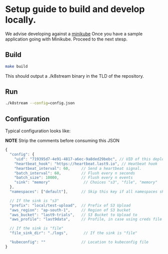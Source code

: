 # Setup guide to build and develop locally.

We advise developing against a [minikube](https://kubernetes.io/docs/tutorials/hello-minikube/)
Once you have a sample application going with Minikube. Proceed to the next stesp.

## Build

```bash
make build
```
This should output a ./k8stream binary in the TLD of the repository.

## Run

```bash
./k8stream --config=config.json
```

## Configuration

Typical configuration looks like:

**NOTE** Strip the comments before consuming this JSON

```javascript
{
  "config": {
    "uid": "719395d7-4e91-4817-a6ec-9a8ded29bebc", // UID of this deployment
    "heartbeat_hook": "https://heartbeat.last9.io", // Heatbeat hook
    "heartbeat_interval": 60,     // Send a heartbeat signal.
    "batch_interval": 60,         // Flush every n seconds
    "batch_size": 10000,          // Flush every n events
    "sink": "memory"               // Choices "s3", "file", "memory"
  },
  "namespaces": ["default"],      // Skip this key if all namespaces should be captured. By default, kube-system, kubernetes, kubernetes-dashboard are always skipped

  // If the sink is "s3"
  "prefix": "local/test-upload",  // Prefix of S3 Upload
  "aws_region": "ap-south-1",     // Region of S3 bucket
  "aws_bucket": "last9-trials",   // S3 Bucket to Upload to
  "aws_profile": "last9data",     // Profile, in case using creds file

  // If the sink is "file"
  "file_sink_dir": "./logs",       // If the sink is "file"

  "kubeconfig": ""                // Location to kubeconfig file
}
```
